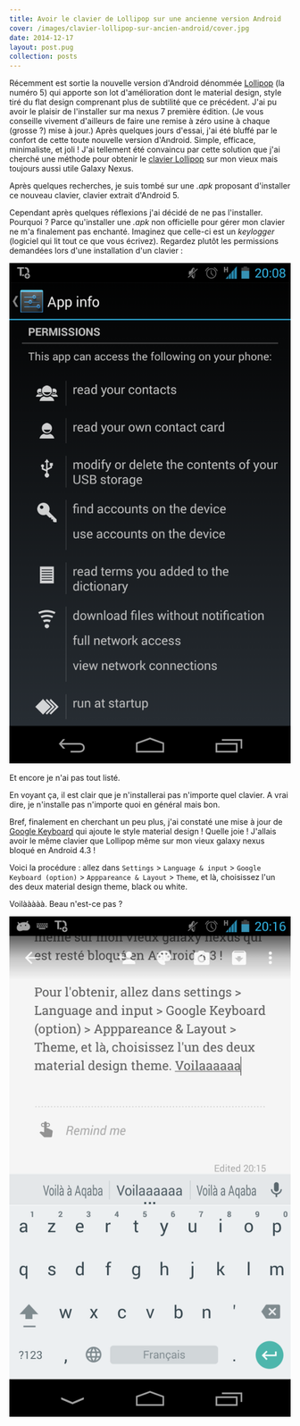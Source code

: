 ```yaml
---
title: Avoir le clavier de Lollipop sur une ancienne version Android
cover: /images/clavier-lollipop-sur-ancien-android/cover.jpg
date: 2014-12-17
layout: post.pug
collection: posts
---
```


Récemment est sortie la nouvelle version d'Android dénommée [Lollipop](http://www.android.com/versions/lollipop-5-0/) (la numéro 5) qui apporte son lot d'amélioration dont le material design, style tiré du flat design comprenant plus de subtilité que ce précédent. J'ai pu avoir le plaisir de l'installer sur ma nexus 7 première édition. (Je vous conseille vivement d'ailleurs de faire une remise à zéro usine à chaque (grosse ?) mise à jour.) Après quelques jours d'essai, j'ai été bluffé par le confort de cette toute nouvelle version d'Android. Simple, efficace, minimaliste, et joli ! J'ai tellement été convaincu par cette solution que j'ai cherché une méthode pour obtenir le [clavier Lollipop](https://play.google.com/store/apps/details?id=com.google.android.inputmethod.latin&hl=en) sur mon vieux mais toujours aussi utile Galaxy Nexus.

Après quelques recherches, je suis tombé sur une _.apk_ proposant d'installer ce nouveau clavier, clavier extrait d'Android 5.

Cependant après quelques réflexions j'ai décidé de ne pas l'installer. Pourquoi ? Parce qu'installer une _.apk_ non officielle pour gérer mon clavier ne m'a finalement pas enchanté.
Imaginez que celle-ci est un _keylogger_ (logiciel qui lit tout ce que vous écrivez). Regardez plutôt les permissions demandées lors d'une installation d'un clavier :

![](/images/clavier-lollipop-sur-ancien-android/permission.png)

Et encore je n'ai pas tout listé.

En voyant ça, il est clair que je n'installerai pas n'importe quel clavier. A vrai dire, je n'installe pas n'importe quoi en général mais bon.

Bref, finalement en cherchant un peu plus, j'ai constaté une mise à jour de [Google Keyboard]((https://play.google.com/store/apps/details?id=com.google.android.inputmethod.latin&hl=en)) qui ajoute le style material design ! Quelle joie ! J'allais avoir le même clavier que Lollipop même sur mon vieux galaxy nexus bloqué en Android 4.3 !

Voici la procédure : allez dans `Settings` > `Language & input` > `Google Keyboard (option)` > `Apppareance & Layout` > `Theme`, et là, choisissez l'un des deux material design theme, black ou white.

Voilààààà. Beau n'est-ce pas ?

![](/images/clavier-lollipop-sur-ancien-android/new-keyboard.png)


